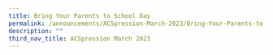 ```yaml
---
title: Bring Your Parents to School Day
permalink: /announcements/ACSpression-March-2023/Bring-Your-Parents-to-School-Day/
description: ""
third_nav_title: ACSpression March 2023
---
```

